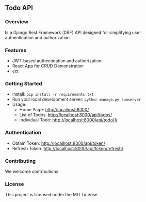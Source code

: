 ## Todo API

### Overview
Is a Django Rest Framework (DRF) API designed for simplifying user authentication and authorization.

### Features
- JWT-based authentication and authorization
- React App for CRUD Demonstration
- ect

### Getting Started
- Install: `pip install -r requirements.txt`
- Run your local development server: `python manage.py runserver`
- Usage:
  - Home Page: [http://localhost:8000/](http://localhost:8000/)
  - List of Todos: [http://localhost:8000/api/todos/](http://localhost:8000/api/todos/)
  - Individual Todo: [http://localhost:8000/api/todo/1/](http://localhost:8000/api/todo/<str:pk>/)

### Authentication
- Obtain Token: [http://localhost:8000/api/token/](http://localhost:8000/api/token/)
- Refresh Token: [http://localhost:8000/api/token/refresh/](http://localhost:8000/api/token/refresh/)

### Contributing
We welcome contributions.

### License
This project is licensed under the MIT License.
